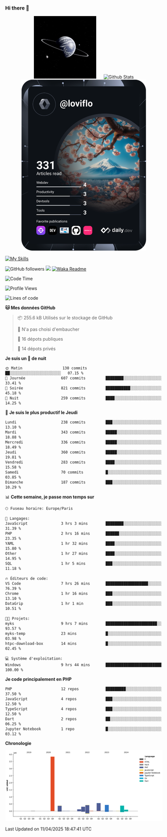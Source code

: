 ### Hi there 👋

<p align="center">
  <img src="https://github.com/Loviflo/Loviflo/blob/main/img/portrait.jpg" alt="Loviflo" height="200" style="margin-right: 20px"/>
  <img src="https://github-readme-stats.vercel.app/api?username=Loviflo&show_icons=true&theme=graywhite" alt="Github Stats" />
  <a href="https://app.daily.dev/loviflo"><img src="https://github.com/loviflo/loviflo/blob/main/devcard.svg" width="400" alt="Loviflo's Dev Card"/></a>
</p>

[![My Skills](https://skillicons.dev/icons?i=php,laravel,symfony,dotnet,cs,nodejs,mysql,postgres,js,ts,html,css,sass,angular,react,electron,docker,webpack,vscode,figma,git,github,gitlab,nginx,postman&perline=5)](https://skillicons.dev)

![GitHub followers](https://img.shields.io/github/followers/Loviflo?label=Follow&style=social)
![](https://visitor-badge.glitch.me/badge?page_id=Loviflo.Loviflo)
[![Waka Readme](https://github.com/Loviflo/Loviflo/actions/workflows/update-stats.yml/badge.svg)](https://github.com/Loviflo/Loviflo/actions/workflows/update-stats.yml)

<!--START_SECTION:waka-->
![Code Time](http://img.shields.io/badge/Code%20Time-2%2C714%20hrs%2011%20mins-blue)

![Profile Views](http://img.shields.io/badge/Vues%20du%20profil-0-blue)

![Lines of code](https://img.shields.io/badge/Depuis%20Hello%20World%2C%20j%27ai%20%C3%A9crit-6.5%20million%20Lignes%20de%20code-blue)

**🐱 Mes données GitHub** 

> 📦 255.6 kB Utilisés sur le stockage de GitHub 
 > 
> 🚫 N'a pas choisi d'embaucher
 > 
> 📜 16 dépots publiques 
 > 
> 🔑 14 dépots privés 
 > 
**Je suis un 🦉 de nuit** 

```text
🌞 Matin                  130 commits         ██░░░░░░░░░░░░░░░░░░░░░░░   07.15 % 
🌆 Journée                607 commits         ████████░░░░░░░░░░░░░░░░░   33.41 % 
🌃 Soirée                 821 commits         ███████████░░░░░░░░░░░░░░   45.18 % 
🌙 Nuit                   259 commits         ████░░░░░░░░░░░░░░░░░░░░░   14.25 % 
```
📅 **Je suis le plus productif le Jeudi** 

```text
Lundi                    238 commits         ███░░░░░░░░░░░░░░░░░░░░░░   13.10 % 
Mardi                    343 commits         █████░░░░░░░░░░░░░░░░░░░░   18.88 % 
Mercredi                 336 commits         █████░░░░░░░░░░░░░░░░░░░░   18.49 % 
Jeudi                    360 commits         █████░░░░░░░░░░░░░░░░░░░░   19.81 % 
Vendredi                 283 commits         ████░░░░░░░░░░░░░░░░░░░░░   15.58 % 
Samedi                   70 commits          █░░░░░░░░░░░░░░░░░░░░░░░░   03.85 % 
Dimanche                 187 commits         ███░░░░░░░░░░░░░░░░░░░░░░   10.29 % 
```


📊 **Cette semaine, je passe mon temps sur** 

```text
🕑︎ Fuseau horaire: Europe/Paris

💬 Langages: 
JavaScript               3 hrs 3 mins        ████████░░░░░░░░░░░░░░░░░   31.39 % 
PHP                      2 hrs 16 mins       ██████░░░░░░░░░░░░░░░░░░░   23.35 % 
YAML                     1 hr 32 mins        ████░░░░░░░░░░░░░░░░░░░░░   15.80 % 
Other                    1 hr 27 mins        ████░░░░░░░░░░░░░░░░░░░░░   14.95 % 
SQL                      1 hr 5 mins         ███░░░░░░░░░░░░░░░░░░░░░░   11.18 % 

🔥 Éditeurs de code: 
VS Code                  7 hrs 26 mins       ███████████████████░░░░░░   76.39 % 
Chrome                   1 hr 16 mins        ███░░░░░░░░░░░░░░░░░░░░░░   13.10 % 
DataGrip                 1 hr 1 min          ███░░░░░░░░░░░░░░░░░░░░░░   10.51 % 

🐱‍💻 Projets: 
myks                     9 hrs 7 mins        ███████████████████████░░   93.57 % 
myks-temp                23 mins             █░░░░░░░░░░░░░░░░░░░░░░░░   03.98 % 
htpc-download-box        14 mins             █░░░░░░░░░░░░░░░░░░░░░░░░   02.45 % 

💻 Système d'exploitation: 
Windows                  9 hrs 44 mins       █████████████████████████   100.00 % 
```

**Je code principalement en PHP** 

```text
PHP                      12 repos            █████████░░░░░░░░░░░░░░░░   37.50 % 
JavaScript               4 repos             ███░░░░░░░░░░░░░░░░░░░░░░   12.50 % 
TypeScript               4 repos             ███░░░░░░░░░░░░░░░░░░░░░░   12.50 % 
Dart                     2 repos             ██░░░░░░░░░░░░░░░░░░░░░░░   06.25 % 
Jupyter Notebook         1 repo              █░░░░░░░░░░░░░░░░░░░░░░░░   03.12 % 
```



**Chronologie**

![Lines of Code chart](https://raw.githubusercontent.com/Loviflo/Loviflo/main/assets/bar_graph.png)


 Last Updated on 11/04/2025 18:47:41 UTC
<!--END_SECTION:waka-->
